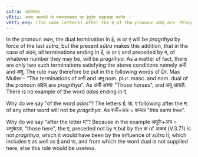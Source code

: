 ```yaml
---
sutra: अदसोमात्
vRtti: अदसः सम्बन्धी यो मकारस्तस्मात् पर ईदूदेतः प्रगृह्यसंज्ञा भवन्ति ।
vRtti_eng: (The same letters) after the म् of the pronoun अदस् are _Pragrihya_.
---
```

In the pronoun अदस्, the dual termination in ई, ऊ or ए will be _pragrihya_ by force of the last _sūtra_, but the present _sûtra_ makes this addition, that in the case of अदस्, all terminations ending in ई, ऊ or ए and preceded by म, of whatever number they may be, will be _pragrihya_. As a matter of fact, there are only two such terminations satisfying the above conditions namely अमी and अमू. The rule may therefore be put in the following words of Dr. Max Muller:- "The terminations of अमी and अमू nom. plur. masc. and nom. dual of the pronoun अदस् are _pragrihya_". As अमी अश्वाः "Those horses", and अमू आसते. There is no example of the word _adas_ ending in ए.

Why do we say "of the word _adas_"? The letters ई, ऊ, ए following after the म् of any other word will not be _pragrihya_. As शमी+अत्र = शम्यत्र "this sami tree".

Why do we say "after the letter म्"? Because in the example अमुके+अत्र = अमुकेऽत्र, "those here", the ए, preceded not by म् but by the क of अकच् (V.3.71) is not _pragrihya_, which it would have been by the influence of _sūtra_ II, which includes ए as well as ई and ऊ, and from which the word dual is not supplied here, else this rule would be useless.
